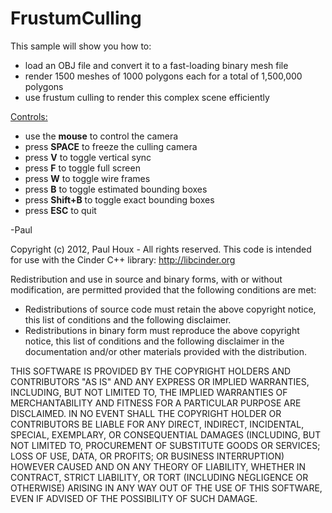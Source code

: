 FrustumCulling
==============

This sample will show you how to:
* load an OBJ file and convert it to a fast-loading binary mesh file
* render 1500 meshes of 1000 polygons each for a total of 1,500,000 polygons
* use frustum culling to render this complex scene efficiently


<u>Controls:</u>
* use the <b>mouse</b> to control the camera
* press <b>SPACE</b> to freeze the culling camera
* press <b>V</b> to toggle vertical sync
* press <b>F</b> to toggle full screen
* press <b>W</b> to toggle wire frames
* press <b>B</b> to toggle estimated bounding boxes
* press <b>Shift+B</b> to toggle exact bounding boxes
* press <b>ESC</b> to quit


-Paul


Copyright (c) 2012, Paul Houx - All rights reserved. This code is intended for use with the Cinder C++ library: http://libcinder.org

Redistribution and use in source and binary forms, with or without modification, are permitted provided that the following conditions are met:

* Redistributions of source code must retain the above copyright notice, this list of conditions and the following disclaimer.
* Redistributions in binary form must reproduce the above copyright notice, this list of conditions and the following disclaimer in the documentation and/or other materials provided with the distribution.

THIS SOFTWARE IS PROVIDED BY THE COPYRIGHT HOLDERS AND CONTRIBUTORS "AS IS" AND ANY EXPRESS OR IMPLIED WARRANTIES, INCLUDING, BUT NOT LIMITED TO, THE IMPLIED WARRANTIES OF MERCHANTABILITY AND FITNESS FOR A PARTICULAR PURPOSE ARE DISCLAIMED. IN NO EVENT SHALL THE COPYRIGHT HOLDER OR CONTRIBUTORS BE LIABLE FOR ANY DIRECT, INDIRECT, INCIDENTAL, SPECIAL, EXEMPLARY, OR CONSEQUENTIAL DAMAGES (INCLUDING, BUT NOT LIMITED TO, PROCUREMENT OF SUBSTITUTE GOODS OR SERVICES; LOSS OF USE, DATA, OR PROFITS; OR BUSINESS INTERRUPTION) HOWEVER CAUSED AND ON ANY THEORY OF LIABILITY, WHETHER IN CONTRACT, STRICT LIABILITY, OR TORT (INCLUDING NEGLIGENCE OR OTHERWISE) ARISING IN ANY WAY OUT OF THE USE OF THIS SOFTWARE, EVEN IF ADVISED OF THE POSSIBILITY OF SUCH DAMAGE.


